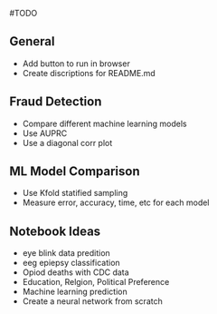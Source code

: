#TODO

## General
- Add button to run in browser
- Create discriptions for README.md

## Fraud Detection
- Compare different machine learning models
- Use AUPRC
- Use a diagonal corr plot

## ML Model Comparison
- Use Kfold statified sampling
- Measure error, accuracy, time, etc for each model

## Notebook Ideas
- eye blink data predition
- eeg epiepsy classification
- Opiod deaths with CDC data
- Education, Relgion, Political Preference
- Machine learning prediction
- Create a neural network from scratch

